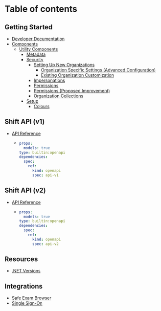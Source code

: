# Table of contents

## Getting Started

* [Developer Documentation](README.md)
* [Components](components/README.md)
  * [Utility Components](components/utility-components/README.md)
    * [Metadata](components/utility-components/metadata.md)
    * [Security](components/utility-components/security/README.md)
      * [Setting Up New Organizations](components/utility-components/security/setting-up-new-organizations/README.md)
        * [Organization Specific Settings (Advanced Configuration)](components/utility-components/security/setting-up-new-organizations/organization-specific-settings-advanced-configuration.md)
        * [Existing Organization Customization](components/utility-components/security/setting-up-new-organizations/existing-organization-customization.md)
      * [Impersonations](components/utility-components/security/impersonations.md)
      * [Permissions](components/utility-components/security/permissions.md)
      * [Permissions (Proposed Improvement)](components/utility-components/security/permissions-proposed-improvement.md)
      * [Organization Collections](components/utility-components/security/organization-collections.md)
    * [Setup](components/utility-components/setup/README.md)
      * [Colours](components/utility-components/setup/colours.md)

## Shift API (v1)

* [API Reference](shift-iq-api/api-reference/README.md)
  * ```yaml
    props:
      models: true
    type: builtin:openapi
    dependencies:
      spec:
        ref:
          kind: openapi
          spec: api-v1
    ```

## Shift API (v2)

* [API Reference](shift-api-v2/api-reference/README.md)
  * ```yaml
    props:
      models: true
    type: builtin:openapi
    dependencies:
      spec:
        ref:
          kind: openapi
          spec: api-v2
    ```

## Resources

* [.NET Versions](dotnet-versions.md)

## Integrations

* [Safe Exam Browser](integrations/safe-exam-browser.md)
* [Single Sign-On](integrations/single-sign-on.md)
